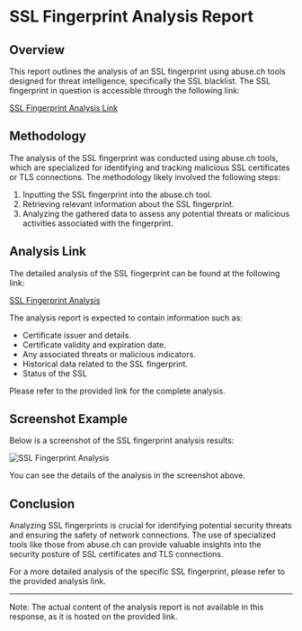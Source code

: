 # SSL Fingerprint Analysis Report

## Overview

This report outlines the analysis of an SSL fingerprint using abuse.ch tools designed for threat intelligence, specifically the SSL blacklist. The SSL fingerprint in question is accessible through the following link:

[SSL Fingerprint Analysis Link](https://sslbl.abuse.ch/ja3-fingerprints/51c64c77e60f3980eea90869b68c58a8/)

## Methodology

The analysis of the SSL fingerprint was conducted using abuse.ch tools, which are specialized for identifying and tracking malicious SSL certificates or TLS connections. The methodology likely involved the following steps:

1. Inputting the SSL fingerprint into the abuse.ch tool.
2. Retrieving relevant information about the SSL fingerprint.
3. Analyzing the gathered data to assess any potential threats or malicious activities associated with the fingerprint.

## Analysis Link

The detailed analysis of the SSL fingerprint can be found at the following link:

[SSL Fingerprint Analysis](https://sslbl.abuse.ch/ja3-fingerprints/51c64c77e60f3980eea90869b68c58a8/)

The analysis report is expected to contain information such as:

- Certificate issuer and details.
- Certificate validity and expiration date.
- Any associated threats or malicious indicators.
- Historical data related to the SSL fingerprint.
- Status of the SSL 

Please refer to the provided link for the complete analysis.
## Screenshot Example

Below is a screenshot of the SSL fingerprint analysis results:

![SSL Fingerprint Analysis]([https://photos.app.goo.gl/ptDdWoCxiBztmsfW9])

You can see the details of the analysis in the screenshot above.

## Conclusion

Analyzing SSL fingerprints is crucial for identifying potential security threats and ensuring the safety of network connections. The use of specialized tools like those from abuse.ch can provide valuable insights into the security posture of SSL certificates and TLS connections.

For a more detailed analysis of the specific SSL fingerprint, please refer to the provided analysis link.

---
Note: The actual content of the analysis report is not available in this response, as it is hosted on the provided link.


